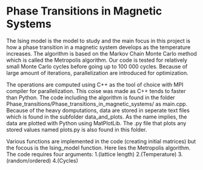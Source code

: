 # Phase Transitions in Magnetic Systems

The Ising model is the model to study and the main focus in this project is how a phase transition in a magnetic system develops as the temperature increases. The algorithm is based on the Markov Chain Monte Carlo method which is called the Metropolis algorithm. Our code is tested for relatively small Monte Carlo cycles before going up to 100 000 cycles. Because of large amount of iterations, parallelization are introduced for optimization.

The operations are computed using C++ as the tool of choice with MPI compiler for parallelization. This coise was made as C++ tends to faster than Python. The code including the algorithm is found in the folder Phase_transitions/Phase_transitions_in_magnetic_systems/ as main.cpp. Because of the heavy domputations, data are stored in seperate text files which is found in the subfolder data_and_plots. As the name implies, the data are plotted with Python using MatPlotLib. The .py file that plots any stored values named plots.py is also found in this folder.

Various functions are implemented in the code (creating initial matrices) but the focous is the Ising_model function. Here lies the Metropolis algorithm. The code requires four arguments: 1.(lattice length) 2.(Temperature) 3.(random/ordered) 4.(Cycles)

